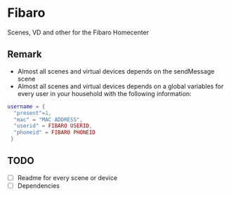 # Fibaro
Scenes, VD and other for the Fibaro Homecenter

## Remark
- Almost all scenes and virtual devices depends on the sendMessage scene
- Almost all scenes and virtual devices depends on a global variables for every user in your household with the following information:
```lua
username = {
  "present"=1,
  "mac" = "MAC ADDRESS",
  "userid" = FIBARO USERID,
  "phoneid" = FIBARO PHONEID
 }
```

## TODO
- [ ] Readme for every scene or device
- [ ] Dependencies
